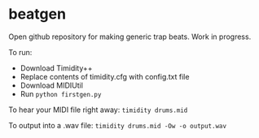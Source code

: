 # beatgen
Open github repository for making generic trap beats. Work in progress.

To run:
* Download Timidity++
* Replace contents of timidity.cfg with config.txt file
* Download MIDIUtil
* Run `python firstgen.py`

To hear your MIDI file right away:
`timidity drums.mid`

To output into a .wav file:
`timidity drums.mid -Ow -o output.wav`
